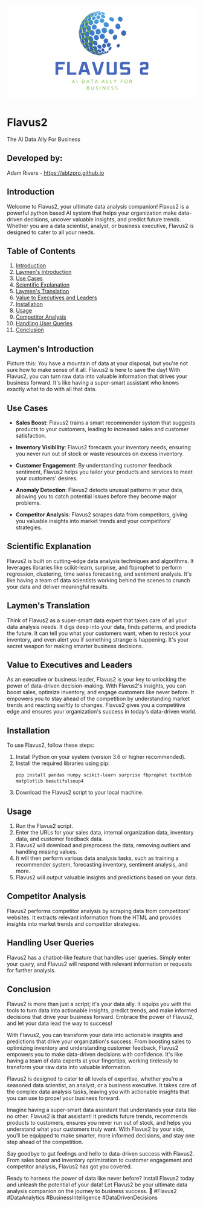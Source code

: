 ![Flavus2 Logo](https://github.com/abtzpro/Flavus2/blob/main/8498FEF4-7E25-4FE0-87DE-3A0F5824ADBC.png)
# Flavus2
The AI Data Ally For Business

## Developed by:
Adam Rivers - https://abtzpro.github.io 

## Introduction

Welcome to Flavus2, your ultimate data analysis companion! Flavus2 is a powerful python based AI system that helps your organization make data-driven decisions, uncover valuable insights, and predict future trends. Whether you are a data scientist, analyst, or business executive, Flavus2 is designed to cater to all your needs.

## Table of Contents

1. [Introduction](#introduction)
2. [Laymen's Introduction](#laymens-introduction)
3. [Use Cases](#use-cases)
4. [Scientific Explanation](#scientific-explanation)
5. [Laymen's Translation](#laymens-translation)
6. [Value to Executives and Leaders](#value-to-executives-and-leaders)
7. [Installation](#installation)
8. [Usage](#usage)
9. [Competitor Analysis](#competitor-analysis)
10. [Handling User Queries](#handling-user-queries)
11. [Conclusion](#conclusion)

## Laymen's Introduction

Picture this: You have a mountain of data at your disposal, but you're not sure how to make sense of it all. Flavus2 is here to save the day! With Flavus2, you can turn raw data into valuable information that drives your business forward. It's like having a super-smart assistant who knows exactly what to do with all that data.

## Use Cases

- **Sales Boost**: Flavus2 trains a smart recommender system that suggests products to your customers, leading to increased sales and customer satisfaction.

- **Inventory Visibility**: Flavus2 forecasts your inventory needs, ensuring you never run out of stock or waste resources on excess inventory.

- **Customer Engagement**: By understanding customer feedback sentiment, Flavus2 helps you tailor your products and services to meet your customers' desires.

- **Anomaly Detection**: Flavus2 detects unusual patterns in your data, allowing you to catch potential issues before they become major problems.

- **Competitor Analysis**: Flavus2 scrapes data from competitors, giving you valuable insights into market trends and your competitors' strategies.

## Scientific Explanation

Flavus2 is built on cutting-edge data analysis techniques and algorithms. It leverages libraries like scikit-learn, surprise, and fbprophet to perform regression, clustering, time series forecasting, and sentiment analysis. It's like having a team of data scientists working behind the scenes to crunch your data and deliver meaningful results.

## Laymen's Translation

Think of Flavus2 as a super-smart data expert that takes care of all your data analysis needs. It digs deep into your data, finds patterns, and predicts the future. It can tell you what your customers want, when to restock your inventory, and even alert you if something strange is happening. It's your secret weapon for making smarter business decisions.

## Value to Executives and Leaders

As an executive or business leader, Flavus2 is your key to unlocking the power of data-driven decision-making. With Flavus2's insights, you can boost sales, optimize inventory, and engage customers like never before. It empowers you to stay ahead of the competition by understanding market trends and reacting swiftly to changes. Flavus2 gives you a competitive edge and ensures your organization's success in today's data-driven world.

## Installation

To use Flavus2, follow these steps:

1. Install Python on your system (version 3.6 or higher recommended).
2. Install the required libraries using pip:
   ```
   pip install pandas numpy scikit-learn surprise fbprophet textblob matplotlib beautifulsoup4
   ```
3. Download the Flavus2 script to your local machine.

## Usage

1. Run the Flavus2 script.
2. Enter the URLs for your sales data, internal organization data, inventory data, and customer feedback data.
3. Flavus2 will download and preprocess the data, removing outliers and handling missing values.
4. It will then perform various data analysis tasks, such as training a recommender system, forecasting inventory, sentiment analysis, and more.
5. Flavus2 will output valuable insights and predictions based on your data.

## Competitor Analysis

Flavus2 performs competitor analysis by scraping data from competitors' websites. It extracts relevant information from the HTML and provides insights into market trends and competitor strategies.

## Handling User Queries

Flavus2 has a chatbot-like feature that handles user queries. Simply enter your query, and Flavus2 will respond with relevant information or requests for further analysis.

## Conclusion

Flavus2 is more than just a script; it's your data ally. It equips you with the tools to turn data into actionable insights, predict trends, and make informed decisions that drive your business forward. Embrace the power of Flavus2, and let your data lead the way to success!

With Flavus2, you can transform your data into actionable insights and predictions that drive your organization's success. From boosting sales to optimizing inventory and understanding customer feedback, Flavus2 empowers you to make data-driven decisions with confidence. It's like having a team of data experts at your fingertips, working tirelessly to transform your raw data into valuable information.

Flavus2 is designed to cater to all levels of expertise, whether you’re a seasoned data scientist, an analyst, or a business executive. It takes care of the complex data analysis tasks, leaving you with actionable insights that you can use to propel your business forward.

Imagine having a super-smart data assistant that understands your data like no other. Flavus2 is that assistant! It predicts future trends, recommends products to customers, ensures you never run out of stock, and helps you understand what your customers truly want. With Flavus2 by your side, you’ll be equipped to make smarter, more informed decisions, and stay one step ahead of the competition.

Say goodbye to gut feelings and hello to data-driven success with Flavus2. From sales boost and inventory optimization to customer engagement and competitor analysis, Flavus2 has got you covered.

Ready to harness the power of data like never before? Install Flavus2 today and unleash the potential of your data! Let Flavus2 be your ultimate data analysis companion on the journey to business success. 🚀 #Flavus2 #DataAnalytics #BusinessIntelligence #DataDrivenDecisions
